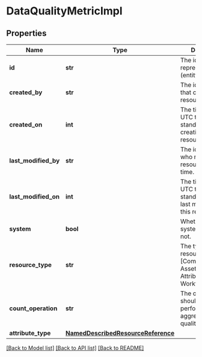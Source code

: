 # DataQualityMetricImpl

## Properties
Name | Type | Description | Notes
------------ | ------------- | ------------- | -------------
**id** | **str** | The id of the represented object (entity). | 
**created_by** | **str** | The id of the user that created this resource. | [optional] 
**created_on** | **int** | The timestamp (in UTC time standard) of the creation of this resource. | [optional] 
**last_modified_by** | **str** | The id of the user who modified this resource the last time. | [optional] 
**last_modified_on** | **int** | The timestamp (in UTC time standard) of the last modification of this resource. | [optional] 
**system** | **bool** | Whether this is a system resource or not. | [optional] 
**resource_type** | **str** | The type of this resource, i.e. [Community, Asset, Domain, Attribute, Relation, WorkflowInstance]. | 
**count_operation** | **str** | The operation that should be performed when aggregating the quality results. | [optional] 
**attribute_type** | [**NamedDescribedResourceReference**](NamedDescribedResourceReference.md) |  | [optional] 

[[Back to Model list]](../README.md#documentation-for-models) [[Back to API list]](../README.md#documentation-for-api-endpoints) [[Back to README]](../README.md)

